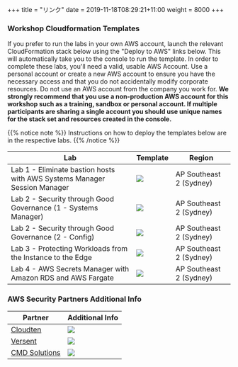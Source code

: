 +++
title = "リンク"
date = 2019-11-18T08:29:21+11:00
weight = 8000
+++


### Workshop Cloudformation Templates 


If you prefer to run the labs in your own AWS account, launch the relevant CloudFormation stack below using the "Deploy to AWS" links below. This will automatically take you to the console to run the template. In order to complete these labs, you'll need a valid, usable AWS Account. Use a personal account or create a new AWS account to ensure you have the necessary access and that you do not accidentally modify corporate resources. Do not use an AWS account from the company you work for. **We strongly recommend that you use a non-production AWS account for this workshop such as a training, sandbox or personal account. If multiple participants are sharing a single account you should use unique names for the stack set and resources created in the console.**

{{% notice note %}}
Instructions on how to deploy the templates below are in the respective labs.
{{% /notice %}}

| Lab | Template | Region |
|-----|----------|---------|
| Lab 1 - Eliminate bastion hosts with AWS Systems Manager Session Manager | [![](/images/deploy-to-aws.png)](https://console.aws.amazon.com/cloudformation/home?region=ap-southeast-2#/stacks/new?stackName=sessionmgr&templateURL=https://patesumi-webcontent.s3-ap-southeast-2.amazonaws.com/downloads/sessionmgrv2.yml) | AP Southeast 2 (Sydney) |
| Lab 2 - Security through Good Governance (1 - Systems Manager) | [![](/images/deploy-to-aws.png)](https://console.aws.amazon.com/cloudformation/home#/stacks/new?region=ap-southeast-2&stackName=SSMPatchLabStack1&templateURL=https://patesumi-webcontent.s3-ap-southeast-2.amazonaws.com/module2/SSMLabStack.yml) | AP Southeast 2 (Sydney) |
| Lab 2 - Security through Good Governance (2 - Config) | [![](/images/deploy-to-aws.png)](https://console.aws.amazon.com/cloudformation/home#/stacks/new?region=ap-southeast-2&stackName=ConfigLabStack&templateURL=https://patesumi-webcontent.s3-ap-southeast-2.amazonaws.com/ConfigLabStack.yml) | AP Southeast 2 (Sydney) |
| Lab 3 - Protecting Workloads from the Instance to the Edge | [![](/images/deploy-to-aws.png)](https://console.aws.amazon.com/cloudformation/home?region=ap-southeast-2#/stacks/new?stackName=pww&templateURL=https://s3.amazonaws.com/protecting-workloads-workshop/public/artifacts/pww-workshop-env-build.yml) | AP Southeast 2 (Sydney) |
| Lab 4 - AWS Secrets Manager with Amazon RDS and AWS Fargate | [![](/images/deploy-to-aws.png)](https://console.aws.amazon.com/cloudformation/home?region=ap-southeast-2#/stacks/new?stackName=secrets&templateURL=https://patesumi-webcontent.s3-ap-southeast-2.amazonaws.com/downloads/secretsmgr.yml) | AP Southeast 2 (Sydney) |



### AWS Security Partners Additional Info

| Partner | Additional Info | 
|-----|----------|
| [Cloudten](https://bit.ly/Cloud_Ten) | [![](/images/iconfinder_1-02_511559.png)](https://patesumi-webcontent.s3-ap-southeast-2.amazonaws.com/downloads/aws+advanced+consulting+partner.pdf) |
| [Versent](https://bit.ly/Versent) | [![](/images/iconfinder_1-02_511559.png)](https://patesumi-webcontent.s3-ap-southeast-2.amazonaws.com/downloads/Versent_Managed_Digital_Security_whitepaper_JUL20.pdf) |
| [CMD Solutions](https://bit.ly/CMDSolutions) | [![](/images/iconfinder_1-02_511559.png)](https://patesumi-webcontent.s3-ap-southeast-2.amazonaws.com/downloads/CMD+Security+Overview+July2020.pdf) |
